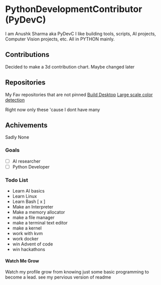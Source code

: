 # PythonDevelopmentContributor (PyDevC)

I am Anushk Sharma aka PyDevC
I like building tools, scripts, AI projects, Computer Vision projects, etc. All in PYTHON mainly.


## Contributions

Decided to make a 3d contribution chart. Maybe changed later

## Repositories

My Fav repositories that are not pinned 
[Build Desktop](https://github.com/PyDevC/build_desktop.git)
[Large scale color detection](https://github.com/PyDevC/large_color_detection.git)

Right now only these 'cause I dont have many

## Achivements
Sadly None 

### Goals
- [ ] AI researcher
- [ ] Python Developer
### Todo List
- Learn AI basics
- Learn Linux 
- Learn Bash [ x ]
- Make an Interpreter
- Make a memory allocator
- make a file manager
- make a terminal text editor
- make a kernel
- work with kvm
- work docker
- win Advent of code
- win hackathons

#### Watch Me Grow

Watch my profile grow from knowing just some basic programming to become a lead.
see my pervious version of readme

